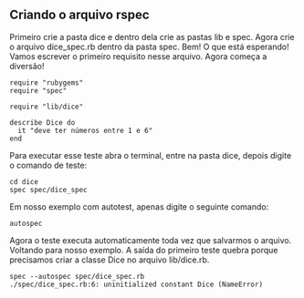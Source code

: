 ## Criando o arquivo rspec

Primeiro crie a pasta dice e dentro dela crie as pastas lib e spec. Agora crie o arquivo dice_spec.rb dentro da pasta spec. Bem! O que está esperando! Vamos escrever o primeiro requisito nesse arquivo. Agora começa a diversão!

	require "rubygems"
	require "spec"
	
	require "lib/dice"

	describe Dice do 
	  it "deve ter números entre 1 e 6"
	end

Para executar esse teste abra o terminal, entre na pasta dice, depois digite o comando de teste:

	cd dice
	spec spec/dice_spec

Em nosso exemplo com autotest, apenas digite o seguinte comando:

	autospec

Agora o teste executa automaticamente toda vez que salvarmos o arquivo.
Voltando para nosso exemplo. A saída do primeiro teste quebra porque precisamos criar a classe Dice no arquivo lib/dice.rb.

	spec --autospec spec/dice_spec.rb 
	./spec/dice_spec.rb:6: uninitialized constant Dice (NameError)
